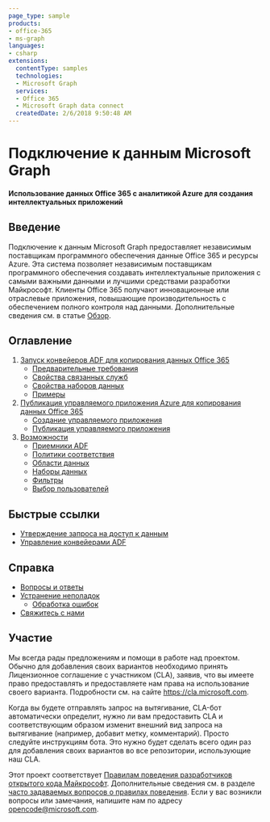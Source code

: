 ```yaml
---
page_type: sample
products:
- office-365
- ms-graph
languages:
- csharp
extensions:
  contentType: samples
  technologies:
  - Microsoft Graph
  services:
  - Office 365
  - Microsoft Graph data connect
  createdDate: 2/6/2018 9:50:48 AM
---
```

# Подключение к данным Microsoft Graph
#### Использование данных Office 365 с аналитикой Azure для создания интеллектуальных приложений 

## Введение 

Подключение к данным Microsoft Graph предоставляет независимым поставщикам программного обеспечения данные Office 365 и ресурсы Azure. Эта система позволяет независимым поставщикам программного обеспечения создавать интеллектуальные приложения с самыми важными данными и лучшими средствами разработки Майкрософт. Клиенты Office 365 получают инновационные или отраслевые приложения, повышающие производительность с обеспечением полного контроля над данными. Дополнительные сведения см. в статье [Обзор](https://github.com/OfficeDev/MS-Graph-Data-Connect/wiki).

## Оглавление
1. [Запуск конвейеров ADF для копирования данных Office 365](https://github.com/OfficeDev/MS-Graph-Data-Connect/wiki/Run-Azure-Data-Factory-pipelines-to-copy-Office-365-Data)
    * [Предварительные требования](https://github.com/OfficeDev/MS-Graph-Data-Connect/wiki/Run-Azure-Data-Factory-pipelines-to-copy-Office-365-Data#prerequisites)
    * [Свойства связанных служб](https://github.com/OfficeDev/MS-Graph-Data-Connect/wiki/Run-Azure-Data-Factory-pipelines-to-copy-Office-365-Data#linked-service-properties)
    * [Свойства наборов данных](https://github.com/OfficeDev/MS-Graph-Data-Connect/wiki/Run-Azure-Data-Factory-pipelines-to-copy-Office-365-Data#dataset-properties)
    * [Примеры](https://github.com/OfficeDev/MS-Graph-Data-Connect/wiki/Run-Azure-Data-Factory-pipelines-to-copy-Office-365-Data#samples)
2. [Публикация управляемого приложения Azure для копирования данных Office 365](https://github.com/OfficeDev/MS-Graph-Data-Connect/wiki/Publish-an-Azure-Managed-Application-to-copy-Office-365-data)
    * [Создание управляемого приложения](https://github.com/OfficeDev/MS-Graph-Data-Connect/wiki/Publish-an-Azure-Managed-Application-to-copy-Office-365-data#step-2-create-a-managed-application)
    * [Публикация управляемого приложения](https://github.com/OfficeDev/MS-Graph-Data-Connect/wiki/Publish-an-Azure-Managed-Application-to-copy-Office-365-data#step-3-publish-a-managed-application)
3. [Возможности](https://github.com/OfficeDev/MS-Graph-Data-Connect/wiki/Capabilities)
    * [Приемники ADF](https://github.com/OfficeDev/MS-Graph-Data-Connect/wiki/Capabilities#adf-sinks)
    * [Политики соответствия](https://github.com/OfficeDev/MS-Graph-Data-Connect/wiki/Capabilities#policies)
    * [Области данных](https://github.com/OfficeDev/MS-Graph-Data-Connect/wiki/Capabilities#data-regions)
    * [Наборы данных](https://github.com/OfficeDev/MS-Graph-Data-Connect/wiki/Capabilities#datasets)
    * [Фильтры](https://github.com/OfficeDev/MS-Graph-Data-Connect/wiki/Capabilities#filters)
    * [Выбор пользователей](https://github.com/OfficeDev/MS-Graph-Data-Connect/wiki/Capabilities#user-selection)
## Быстрые ссылки
* [Утверждение запроса на доступ к данным](https://github.com/OfficeDev/MS-Graph-Data-Connect/wiki/Approving-a-data-access-request)
* [Управление конвейерами ADF](https://github.com/OfficeDev/MS-Graph-Data-Connect/wiki/Azure-Data-Factory-Quick-Links)

## Справка
* [Вопросы и ответы](https://github.com/OfficeDev/MS-Graph-Data-Connect/wiki/FAQ)  
* [Устранение неполадок](https://github.com/OfficeDev/MS-Graph-Data-Connect/wiki/Troubleshooting)
    * [Обработка ошибок](https://github.com/OfficeDev/MS-Graph-Data-Connect/wiki/Troubleshooting#errors)
* [Свяжитесь с нами](https://github.com/OfficeDev/MS-Graph-Data-Connect/wiki/Contact-Us)


## Участие

Мы всегда рады предложениям и помощи в работе над проектом.
Обычно для добавления своих вариантов необходимо принять Лицензионное соглашение с участником (CLA), заявив, что вы имеете право предоставлять и предоставляете нам права на использование своего варианта.
Подробности см. на сайте https://cla.microsoft.com.

Когда вы будете отправлять запрос на вытягивание, CLA-бот автоматически определит, нужно ли вам предоставить CLA
и соответствующим образом изменит внешний вид запроса на вытягивание (например, добавит метку, комментарий).
Просто следуйте инструкциям бота. Это нужно будет сделать всего один раз для добавления своих вариантов во все репозитории, использующие наш CLA.

Этот проект соответствует [Правилам поведения разработчиков открытого кода Майкрософт](https://opensource.microsoft.com/codeofconduct/).
Дополнительные сведения см. в разделе [часто задаваемых вопросов о правилах поведения](https://opensource.microsoft.com/codeofconduct/faq/).
Если у вас возникли вопросы или замечания, напишите нам по адресу [opencode@microsoft.com](mailto:opencode@microsoft.com).
